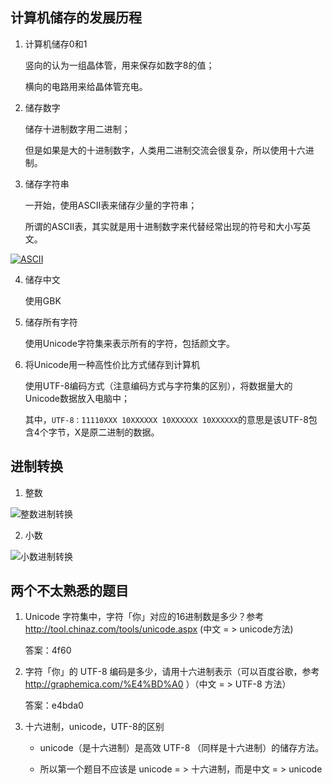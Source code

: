 ## 计算机储存的发展历程

1. 计算机储存0和1

    竖向的认为一组晶体管，用来保存如数字8的值；

    横向的电路用来给晶体管充电。

2. 储存数字

    储存十进制数字用二进制；

    但是如果是大的十进制数字，人类用二进制交流会很复杂，所以使用十六进制。

3. 储存字符串

    一开始，使用ASCII表来储存少量的字符串；

    所谓的ASCII表，其实就是用十进制数字来代替经常出现的符号和大小写英文。

[![ASCII](https://i.loli.net/2017/09/24/59c7126fee541.png)](https://i.loli.net/2017/09/24/59c7126fee541.png)

4. 储存中文

    使用GBK

5. 储存所有字符

    使用Unicode字符集来表示所有的字符，包括颜文字。

6. 将Unicode用一种高性价比方式储存到计算机

    使用UTF-8编码方式（注意编码方式与字符集的区别），将数据量大的Unicode数据放入电脑中；

    其中，`UTF-8：11110XXX 10XXXXXX 10XXXXXX 10XXXXXX`的意思是该UTF-8包含4个字节，X是原二进制的数据。

## 进制转换

1. 整数

![整数进制转换](https://i.loli.net/2017/09/24/59c7180c9f05e.png)

2. 小数

![小数进制转换](https://i.loli.net/2017/09/24/59c71c2202088.png)

## 两个不太熟悉的题目

1. Unicode 字符集中，字符「你」对应的16进制数是多少？参考 http://tool.chinaz.com/tools/unicode.aspx (中文 = > unicode方法)

	答案：4f60

2. 字符「你」的 UTF-8 编码是多少，请用十六进制表示（可以百度谷歌，参考 http://graphemica.com/%E4%BD%A0 ）（中文 = > UTF-8 方法）

	答案：e4bda0

3. 十六进制，unicode，UTF-8的区别

	- unicode（是十六进制）是高效 UTF-8 （同样是十六进制）的储存方法。

	- 所以第一个题目不应该是 unicode = > 十六进制，而是中文 = > unicode

